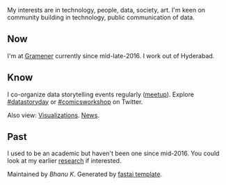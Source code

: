 My interests are in technology, people, data, society, art. I'm keen on community building in technology, public communication of data.

## Now
I'm at [Gramener](https://gramener.com/) currently since mid-late-2016. I work out of Hyderabad.

## Know
I co-organize data storytelling events regularly ([meetup](https://www.meetup.com/meetup-group-EkjzkhLt/)). Explore [#datastoryday](https://twitter.com/hashtag/datastoryday?src=hashtag_click) or [#comicsworkshop](https://twitter.com/hashtag/comicsworkshop?src=hashtag_click) on Twitter.

Also view: [Visualizations](https://bkamapantula.github.io/viz/). [News](https://bkamapantula.github.io/news.html).

## Past
I used to be an academic but haven't been one since mid-2016. You could look at my earlier [research](https://bkamapantula.github.io/research/) if interested.

Maintained by *Bhanu K*. Generated by [fastai template](https://github.com/fastai/fast_template).
